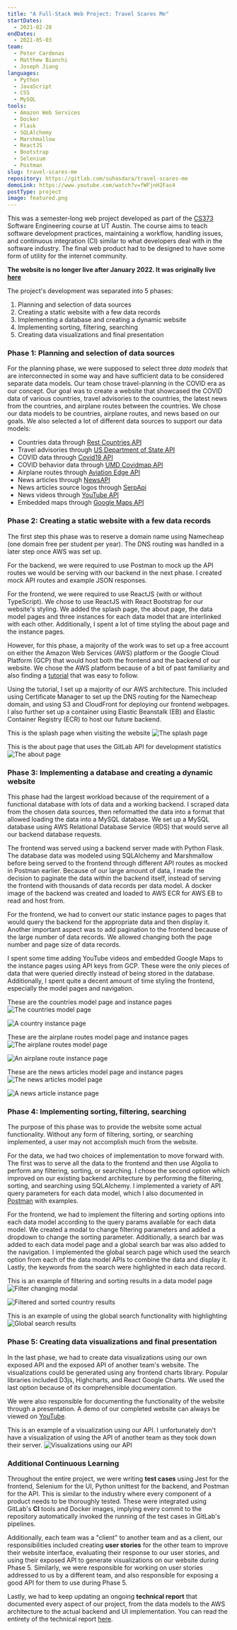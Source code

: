 ```yaml
---
title: "A Full-Stack Web Project: Travel Scares Me"
startDates:
  - 2021-02-28
endDates:
  - 2021-05-03
team:
  - Peter Cardenas
  - Matthew Bianchi
  - Joseph Jiang
languages:
  - Python
  - JavaScript
  - CSS
  - MySQL
tools:
  - Amazon Web Services
  - Docker
  - Flask
  - SQLAlchemy
  - Marshmallow
  - ReactJS
  - Bootstrap
  - Selenium
  - Postman
slug: travel-scares-me
repository: https://gitlab.com/suhasdara/travel-scares-me
demoLink: https://www.youtube.com/watch?v=fWFjnH2Fas4
postType: project
image: featured.png
---
```


This was a semester-long web project developed as part of the
[CS373](https://www.cs.utexas.edu/users/downing/cs373/index.html) Software
Engineering course at UT Austin. The course aims to teach software development
practices, maintaining a workflow, handling issues, and continuous integration
(CI) similar to what developers deal with in the software industry. The
final web product had to be designed to have some form of utility for the
internet community.

**The website is no longer live after January 2022. It was originally live
[here](https://www.travelscares.me)**

The project's development was separated into 5 phases:
1. Planning and selection of data sources
2. Creating a static website with a few data records
3. Implementing a database and creating a dynamic website
4. Implementing sorting, filtering, searching
5. Creating data visualizations and final presentation

### Phase 1: Planning and selection of data sources

For the planning phase, we were supposed to select three _data models_ that
are interconnected in some way and have sufficient data to be considered
separate data models. Our team chose travel-planning in the COVID era as our
concept. Our goal was to create a website that showcased the COVID data of
various countries, travel advisories to the countries, the latest news from
the countries, and airplane routes between the countries. We chose our data
models to be countries, airplane routes, and news based on our goals. We also
selected a lot of different data sources to support our data models:
- Countries data through [Rest Countries API](https://restcountries.eu/)
- Travel advisories through
  [US Department of State API](https://www.state.gov/developer/)
- COVID data through [Covid19 API](https://api.covid19api.com/)
- COVID behavior data through
  [UMD Covidmap API](https://covidmap.umd.edu/api.html)
- Airplane routes through [Aviation Edge API](https://aviation-edge.com/)
- News articles through [NewsAPI](https://newsapi.org/docs/)
- News articles source logos through
  [SerpApi](https://serpapi.com/images-results)
- News videos through [YouTube API](https://developers.google.com/youtube/v3)
- Embedded maps through
  [Google Maps API](https://developers.google.com/maps/documentation/embed/get-started)

### Phase 2: Creating a static website with a few data records

The first step this phase was to reserve a domain name using Namecheap (one
domain free per student per year). The DNS routing was handled in a later
step once AWS was set up.

For the backend, we were required to use Postman to mock up the API routes we
would be serving with our backend in the next phase. I created mock API routes
and example JSON responses.

For the frontend, we were required to use ReactJS (with or without TypeScript).
We chose to use ReactJS with React Bootstrap for our website's styling. We
added the splash page, the about page, the data model pages and three
instances for each data model that are interlinked with each other.
Additionally, I spent a lot of time styling the about page and the instance
pages.

However, for this phase, a majority of the work was to set up a free account
on either the Amazon Web Services (AWS) platform or the Google Cloud Platform
(GCP) that would host both the frontend and the backend of our website. We
chose the AWS platform because of a bit of past familiarity and also finding a
[tutorial](https://adamraudonis.medium.com/how-to-deploy-a-website-on-aws-with-docker-flask-react-from-scratch-d0845ebd9da4)
that was easy to follow.

Using the tutorial, I set up a majority of our AWS architecture. This included
using Certificate Manager to set up the DNS routing for the Namecheap domain,
and using S3 and CloudFront for deploying our frontend webpages. I also
further set up a container using Elastic Beanstalk (EB) and Elastic Container
Registry (ECR) to host our future backend.

This is the splash page when visiting the website
![The splash page](screenshots/splash.png)

This is the about page that uses the GitLab API for development statistics
![The about page](screenshots/about.png)

### Phase 3: Implementing a database and creating a dynamic website

This phase had the largest workload because of the requirement of a functional
database with lots of data and a working backend. I scraped data from the
chosen data sources, then reformatted the data into a format that allowed
loading the data into a MySQL database. We set up a MySQL database using AWS
Relational Database Service (RDS) that would serve all our backend database
requests.

The frontend was served using a backend server made with Python Flask. The
database data was modeled using SQLAlchemy and Marshmallow before being served
to the frontend through different API routes as mocked in Postman earlier.
Because of our large amount of data, I made the decision to paginate the data
within the backend itself, instead of serving the frontend with thousands of
data records per data model. A docker image of the backend was created and
loaded to AWS ECR for AWS EB to read and host from.

For the frontend, we had to convert our static instance pages to pages that
would query the backend for the appropriate data and then display it. Another
important aspect was to add pagination to the frontend because of the large
number of data records. We allowed changing both the page number and page
size of data records.

I spent some time adding YouTube videos and embedded Google Maps to the
instance pages using API keys from GCP. These were the only pieces of data
that were queried directly instead of being stored in the database.
Additionally, I spent quite a decent amount of time styling the frontend,
especially the model pages and navigation.

These are the countries model page and instance pages
![The countries model page](screenshots/countries.png)

![A country instance page](screenshots/country-instance.png)

These are the airplane routes model page and instance pages
![The airplane routes model page](screenshots/routes.png)

![An airplane route instance page](screenshots/route-instance.png)

These are the news articles model page and instance pages
![The news articles model page](screenshots/articles.png)

![A news article instance page](screenshots/article-instance.png)

### Phase 4: Implementing sorting, filtering, searching

The purpose of this phase was to provide the website some actual functionality.
Without any form of filtering, sorting, or searching implemented, a user may
not accomplish much from the website.

For the data, we had two choices of implementation to move forward with. The
first was to serve all the data to the frontend and then use Algolia to
perform any filtering, sorting, or searching. I chose the second option which
improved on our existing backend architecture by performing the filtering,
sorting, and searching using SQLAlchemy. I implemented a variety of API query
parameters for each data model, which I also documented in
[Postman](https://documenter.getpostman.com/view/14734911/Tz5jeL2c) with
examples.

For the frontend, we had to implement the filtering and sorting options into
each data model according to the query params available for each data model.
We created a modal to change filtering parameters and added a dropdown
to change the sorting parameter. Additionally, a search bar was added to each
data model page and a global search bar was also added to the navigation. I
implemented the global search page which used the search option from each of
the data model APIs to combine the data and display it. Lastly, the keywords
from the search were highlighted in each data record.

This is an example of filtering and sorting results in a data model page
![Filter changing modal](screenshots/filter.png)

![Filtered and sorted country results](screenshots/filtered.png)

This is an example of using the global search functionality with highlighting
![Global search results](screenshots/search.png)

### Phase 5: Creating data visualizations and final presentation

In the last phase, we had to create data visualizations using our own exposed
API and the exposed API of another team's website. The visualizations could be
generated using any frontend charts library. Popular libraries included D3js,
Highcharts, and React Google Charts. We used the last option because of its
comprehensible documentation.

We were also responsible for documenting the functionality of the website
through a presentation. A demo of our completed website can always be viewed
on [YouTube](https://www.youtube.com/watch?v=fWFjnH2Fas4).

This is an example of a visualization using our API. I unfortunately don't
have a visualization of using the API of another team as they took down their
server.
![Visualizations using our API](screenshots/visualizations.png)

### Additional Continuous Learning

Throughout the entire project, we were writing **test cases** using Jest for
the frontend, Selenium for the UI, Python unittest for the backend, and Postman
for the API. This is similar to the industry where every component of a
product needs to be thoroughly tested. These were integrated using GitLab's
**CI** tools and Docker images, implying every commit to the repository
automatically invoked the running of the test cases in GitLab's pipelines.

Additionally, each team was a "client" to another team and as a client, our
responsibilities included creating **user stories** for the other team to
improve their website interface, evaluating their response to our user
stories, and using their exposed API to generate visualizations on our website
during Phase 5. Similarly, we were responsible for working on user stories
addressed to us by a different team, and also responsible for exposing a good
API for them to use during Phase 5.

Lastly, we had to keep updating an ongoing **technical report** that
documented every aspect of our project, from the data models to the AWS
architecture to the actual backend and UI implementation. You can read the
entirety of the technical report [here](/static/tsm_technical_report.pdf).
